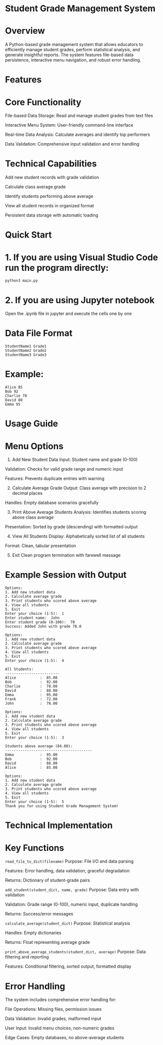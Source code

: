 # Student Grade Management System
# Overview
A Python-based grade management system that allows educators to efficiently manage student grades, perform statistical analysis, and generate insightful reports. The system features file-based data persistence, interactive menu navigation, and robust error handling.

# Features
# Core Functionality
File-based Data Storage: Read and manage student grades from text files

Interactive Menu System: User-friendly command-line interface

Real-time Data Analysis: Calculate averages and identify top performers

Data Validation: Comprehensive input validation and error handling

# Technical Capabilities
Add new student records with grade validation

Calculate class average grade

Identify students performing above average

View all student records in organized format

Persistent data storage with automatic loading

# Quick Start
# 1. If you are using Visual Studio Code run the program directly:
`python3 main.py`

# 2. If you are using Jupyter notebook
Open the .ipynb file in  jupyter and execute the cells one by one

# Data File Format
```
StudentName1 Grade1
StudentName2 Grade2
StudentName3 Grade3
```

# Example:
```
Alice 85
Bob 92
Charlie 78
David 88
Emma 95
```

# Usage Guide

# Menu Options
1. Add New Student Data
Input: Student name and grade (0-100)

Validation: Checks for valid grade range and numeric input

Features: Prevents duplicate entries with warning

2. Calculate Average Grade
Output: Class average with precision to 2 decimal places

Handles: Empty database scenarios gracefully

3. Print Above Average Students
Analysis: Identifies students scoring above class average

Presentation: Sorted by grade (descending) with formatted output

4. View All Students
Display: Alphabetically sorted list of all students

Format: Clean, tabular presentation

5. Exit
Clean program termination with farewell message

# Example Session with Output
```
Options:
1. Add new student data
2. Calculate average grade
3. Print students who scored above average
4. View all students
5. Exit
Enter your choice (1-5):  1
Enter student name:  John
Enter student grade (0-100):  78
Success: Added John with grade 78.0

Options:
1. Add new student data
2. Calculate average grade
3. Print students who scored above average
4. View all students
5. Exit
Enter your choice (1-5):  4

All Students:
-------------------------
Alice           :  85.00
Bob             :  92.00
Charlie         :  78.00
David           :  88.00
Emma            :  95.00
Frank           :  72.00
John            :  78.00

Options:
1. Add new student data
2. Calculate average grade
3. Print students who scored above average
4. View all students
5. Exit
Enter your choice (1-5):  3

Students above average (84.00):
----------------------------------------
Emma            :  95.00
Bob             :  92.00
David           :  88.00
Alice           :  85.00

Options:
1. Add new student data
2. Calculate average grade
3. Print students who scored above average
4. View all students
5. Exit
Enter your choice (1-5):  5
Thank you for using Student Grade Management System!
```

# Technical Implementation
# Key Functions
`read_file_to_dict(filename)`
Purpose: File I/O and data parsing

Features: Error handling, data validation, graceful degradation

Returns: Dictionary of student-grade pairs

`add_student(student_dict, name, grade)`
Purpose: Data entry with validation

Validation: Grade range (0-100), numeric input, duplicate handling

Returns: Success/error messages

`calculate_average(student_dict)`
Purpose: Statistical analysis

Handles: Empty dictionaries

Returns: Float representing average grade

`print_above_average_students(student_dict, average)`
Purpose: Data filtering and reporting

Features: Conditional filtering, sorted output, formatted display

# Error Handling
The system includes comprehensive error handling for:

File Operations: Missing files, permission issues

Data Validation: Invalid grades, malformed input

User Input: Invalid menu choices, non-numeric grades

Edge Cases: Empty databases, no above-average students
